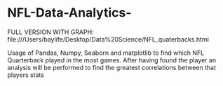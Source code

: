 # NFL-Data-Analytics-

  FULL VERSION WITH GRAPH: file:///Users/baylife/Desktop/Data%20Science/NFL_quaterbacks.html

Usage of Pandas, Numpy, Seaborn and matplotlib to find which NFL Quarterback played in the most games. After having found the player an analysis will be performed to find the greatest correlations between that players stats 
